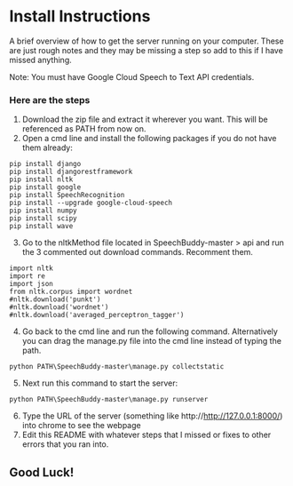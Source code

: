 # Install Instructions
A brief overview of how to get the server running on your computer. These are just rough notes and they may be missing a step so add to 
this if I have missed anything.

Note: You must have Google Cloud Speech to Text API credentials. 

### Here are the steps
1. Download the zip file and extract it wherever you want. This will be referenced as PATH from now on.
2. Open a cmd line and install the following packages if you do not have them already:
```
pip install django
pip install djangorestframework
pip install nltk
pip install google
pip install SpeechRecognition
pip install --upgrade google-cloud-speech
pip install numpy
pip install scipy
pip install wave
```
3. Go to the nltkMethod file located in SpeechBuddy-master > api and run the 3 commented out download commands. Recomment them.
```
import nltk
import re
import json
from nltk.corpus import wordnet
#nltk.download('punkt')
#nltk.download('wordnet')
#nltk.download('averaged_perceptron_tagger')
```
4. Go back to the cmd line and run the following command. Alternatively you can drag the manage.py file into the cmd line 
instead of typing the path.
```
python PATH\SpeechBuddy-master\manage.py collectstatic
```
5. Next run this command to start the server:
```
python PATH\SpeechBuddy-master\manage.py runserver
```










6. Type the URL of the server (something like http://http://127.0.0.1:8000/) into chrome to see the webpage
7. Edit this README with whatever steps that I missed or fixes to other errors that you ran into.

## Good Luck!
